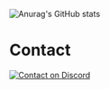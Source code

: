 ![Anurag's GitHub stats](https://github-readme-stats.vercel.app/api?username=catch2601&show_icons=true&theme=tokyonight)
# Contact
[![Contact on Discord]([https://i.imgur.com/NyJNcIu.png])](https://discord.com/users/434900655216263189)

